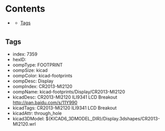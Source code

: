 



Contents
========

* [](#)
	* [Tags](#tags)

# 

## Tags

- index: 7359
- hexID: 
- oompType: FOOTPRINT
- oompSize: kicad
- oompColor: kicad-footprints
- oompDesc: Display
- oompIndex: CR2013-MI2120
- oompName: kicad-footprints/Display/CR2013-MI2120
- kicadDesc: CR2013-MI2120 ILI9341 LCD Breakout http://pan.baidu.com/s/11Y990
- kicadTags: CR2013-MI2120 ILI9341 LCD Breakout
- kicadAttr: through_hole
- kicad3DModel: ${KICAD6_3DMODEL_DIR}/Display.3dshapes/CR2013-MI2120.wrl
